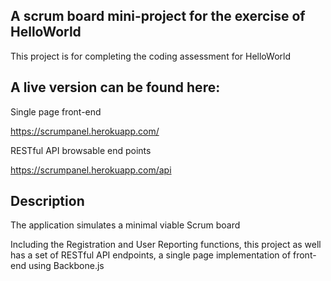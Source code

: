 A scrum board mini-project for the exercise of HelloWorld
---------------------------------------------------------
This project is for completing the coding assessment for HelloWorld

A live version can be found here:
---------------------------------

Single page front-end

https://scrumpanel.herokuapp.com/

RESTful API browsable end points

https://scrumpanel.herokuapp.com/api

Description
-----------

The application simulates a minimal viable Scrum board

Including the Registration and User Reporting functions, this project as well has a set of RESTful API endpoints, a single page implementation of front-end using Backbone.js

